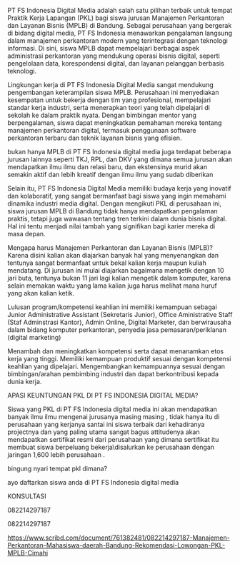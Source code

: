 PT FS Indonesia Digital Media adalah salah satu pilihan terbaik untuk tempat Praktik Kerja Lapangan (PKL) bagi siswa jurusan Manajemen Perkantoran dan Layanan Bisnis (MPLB) di Bandung. Sebagai perusahaan yang bergerak di bidang digital media, PT FS Indonesia menawarkan pengalaman langsung dalam manajemen perkantoran modern yang terintegrasi dengan teknologi informasi. Di sini, siswa MPLB dapat mempelajari berbagai aspek administrasi perkantoran yang mendukung operasi bisnis digital, seperti pengelolaan data, korespondensi digital, dan layanan pelanggan berbasis teknologi.

Lingkungan kerja di PT FS Indonesia Digital Media sangat mendukung pengembangan keterampilan siswa MPLB. Perusahaan ini menyediakan kesempatan untuk bekerja dengan tim yang profesional, mempelajari standar kerja industri, serta menerapkan teori yang telah dipelajari di sekolah ke dalam praktik nyata. Dengan bimbingan mentor yang berpengalaman, siswa dapat meningkatkan pemahaman mereka tentang manajemen perkantoran digital, termasuk penggunaan software perkantoran terbaru dan teknik layanan bisnis yang efisien.

bukan hanya MPLB di PT FS Indonesia digital media juga terdapat beberapa jurusan lainnya seperti TKJ, RPL, dan DKV yang dimana semua jurusan akan mendapatkan ilmu ilmu dan relasi baru, dan ekstensinya murid akan semakin aktif dan lebih kreatif dengan ilmu ilmu yang sudab diberikan

Selain itu, PT FS Indonesia Digital Media memiliki budaya kerja yang inovatif dan kolaboratif, yang sangat bermanfaat bagi siswa yang ingin memahami dinamika industri media digital. Dengan mengikuti PKL di perusahaan ini, siswa jurusan MPLB di Bandung tidak hanya mendapatkan pengalaman praktis, tetapi juga wawasan tentang tren terkini dalam dunia bisnis digital. Hal ini tentu menjadi nilai tambah yang signifikan bagi karier mereka di masa depan.

Mengapa harus Manajemen Perkantoran dan Layanan Bisnis (MPLB)? Karena disini kalian akan diajarkan banyak hal yang menyenangkan dan tentunya sangat bermanfaat untuk bekal kalian kerja maupun kuliah mendatang. Di jurusan ini mulai diajarkan bagaimana mengetik dengan 10 jari buta, tentunya bukan 11 jari lagi kalian mengetik dalam komputer, karena selain memakan waktu yang lama kalian juga harus melihat mana huruf yang akan kalian ketik.

Lulusan program/kompetensi keahlian ini memiliki kemampuan sebagai Junior Administrative Assistant (Sekretaris Junior), Office Aministrative Staff (Staf Adminstrasi Kantor), Admin Online, Digital Marketer, dan berwirausaha dalam bidang komputer perkantoran, penyedia jasa pemasaran/periklanan (digital marketing)

Menambah dan meningkatkan kompetensi serta dapat menanamkan etos kerja yang tinggi. Memiliki kemampuan produktif sesuai dengan kompetensi keahlian yang dipelajari. Mengembangkan kemampuannya sesuai dengan bimbingan/arahan pembimbing industri dan dapat berkontribusi kepada dunia kerja.

APASI KEUNTUNGAN PKL DI PT FS INDONESIA DIGITAL MEDIA?

Siswa yang PKL di PT FS Indonesia digital media ini akan mendapatkan banyak ilmu ilmu mengenai jurusanya masing masing , tidak hanya itu di perusahaan yang kerjanya santai ini siswa terbaik dari kehadiranya projectnya dan yang paling utama sangat bagus attitudenya akan mendapatkan sertifikat resmi dari perusahaan yang dimana sertifikat itu membuat siswa berpeluang bekerja\disalurkan ke perusahaan dengan jaringan 1,600 lebih perusahaan .

bingung nyari tempat pkl dimana?

ayo daftarkan siswa anda di PT FS Indonesia digital media

KONSULTASI

082214297187

082214297187

https://www.scribd.com/document/761382481/082214297187-Manajemen-Perkantoran-Mahasiswa-daerah-Bandung-Rekomendasi-Lowongan-PKL-MPLB-Cimahi

